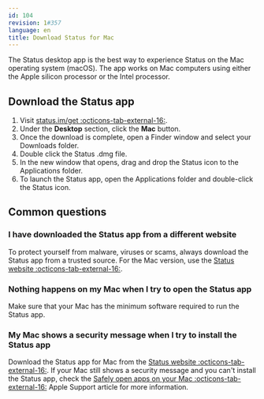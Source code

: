 ```yaml
---
id: 104
revision: 1#357
language: en
title: Download Status for Mac
---
```


The Status desktop app is the best way to experience Status on the Mac operating system (macOS). The app works on Mac computers using either the Apple silicon processor or the Intel processor.

## Download the Status app

1. Visit [status.im/get :octicons-tab-external-16:](https://status.im/get).
1. Under the **Desktop** section, click the **Mac** button.
1. Once the download is complete, open a Finder window and select your Downloads folder.
1. Double click the Status .dmg file.
1. In the new window that opens, drag and drop the Status icon to the Applications folder.
1. To launch the Status app, open the Applications folder and double-click the Status icon.

## Common questions

### I have downloaded the Status app from a different website

To protect yourself from malware, viruses or scams, always download the Status app from a trusted source. For the Mac version, use the [Status website :octicons-tab-external-16:](https:///status.im/get).

### Nothing happens on my Mac when I try to open the Status app

Make sure that your Mac has the minimum software required to run the Status app.

### My Mac shows a security message when I try to install the Status app

Download the Status app for Mac from the [Status website :octicons-tab-external-16:](https:///status.im/get/). If your Mac still shows a security message and you can't install the Status app, check the [Safely open apps on your Mac :octicons-tab-external-16:](https:///support.apple.com/en-us/HT202491) Apple Support article for more information.
